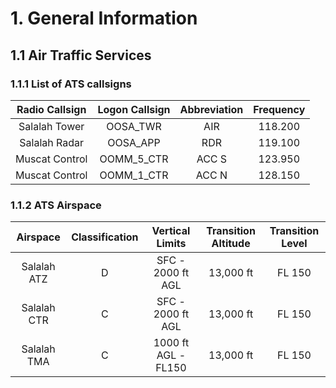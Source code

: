 # 1. General Information
## 1.1 Air Traffic Services
### 1.1.1 List of ATS callsigns
| Radio Callsign | Logon Callsign | Abbreviation | Frequency |
|:--------------:|:--------------:|:------------:|:---------:|
|  Salalah Tower |    OOSA_TWR    |      AIR     |  118.200  |
|  Salalah Radar |    OOSA_APP    |      RDR     |  119.100  |
| Muscat Control |   OOMM_5_CTR   |     ACC S    |  123.950  |
| Muscat Control |   OOMM_1_CTR   |     ACC N    |  128.150  |

### 1.1.2 ATS Airspace
|   Airspace  | Classification |   Vertical Limits   | Transition Altitude |  Transition Level |
|:-----------:|:--------------:|:-------------------:|:-------------------:|:-----------------:|
| Salalah ATZ |        D       |  SFC - 2000 ft AGL  |      13,000 ft      |       FL 150      |
| Salalah CTR |        C       |  SFC - 2000 ft AGL  |      13,000 ft      |       FL 150      |
| Salalah TMA |        C       | 1000 ft AGL - FL150 |      13,000 ft      |       FL 150      |